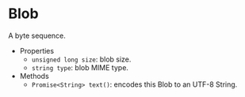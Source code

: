 # Blob
A byte sequence.
- Properties
  - `unsigned long size`: blob size.
  - `string type`: blob MIME type.
- Methods
  - `Promise<String> text()`: encodes this Blob to an UTF-8 String.